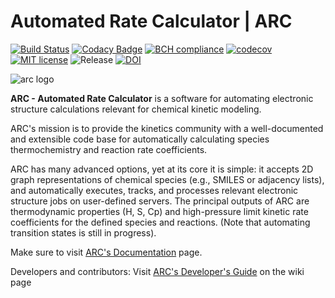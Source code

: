 # Automated Rate Calculator | ARC

[![Build Status](https://travis-ci.org/ReactionMechanismGenerator/ARC.svg?branch=master)](https://travis-ci.org/ReactionMechanismGenerator/ARC)
[![Codacy Badge](https://api.codacy.com/project/badge/Grade/cf06bcc72d024b79834c300f39219471)](https://www.codacy.com/app/ReactionMechanismGenerator/ARC?utm_source=github.com&amp;utm_medium=referral&amp;utm_content=ReactionMechanismGenerator/ARC&amp;utm_campaign=Badge_Grade)
[![BCH compliance](https://bettercodehub.com/edge/badge/ReactionMechanismGenerator/ARC?branch=master)](https://bettercodehub.com/)
[![codecov](https://codecov.io/gh/ReactionMechanismGenerator/ARC/branch/master/graph/badge.svg)](https://codecov.io/gh/ReactionMechanismGenerator/ARC)
[![MIT license](http://img.shields.io/badge/license-MIT-brightgreen.svg)](http://opensource.org/licenses/MIT)
![Release](https://img.shields.io/badge/version-1.1.0-blue.svg)
[![DOI](https://zenodo.org/badge/DOI/10.5281/zenodo.3356849.svg)](https://doi.org/10.5281/zenodo.3356849)

<img src="https://github.com/ReactionMechanismGenerator/ARC/blob/master/logo/ARC-logo-small.jpg" alt="arc logo"/>

**ARC - Automated Rate Calculator** is a software for automating
electronic structure calculations relevant for chemical kinetic modeling.

ARC's mission is to provide the kinetics community with a well-documented and extensible code base for automatically calculating species thermochemistry and reaction rate coefficients.

ARC has many advanced options, yet at its core it is simple: it accepts 2D
graph representations of chemical species (e.g., SMILES or adjacency lists),
and  automatically executes, tracks, and processes relevant electronic structure
jobs on user-defined servers. The principal outputs of ARC are thermodynamic properties
(H, S, Cp) and high-pressure limit kinetic rate coefficients for the defined species
and reactions.
(Note that automating transition states is still in progress).

Make sure to visit <a href="https://reactionmechanismgenerator.github.io/ARC/index.html">ARC's Documentation</a> page.

Developers and contributors: Visit <a href="https://github.com/ReactionMechanismGenerator/ARC/wiki">ARC's Developer's Guide</a> on the wiki page

